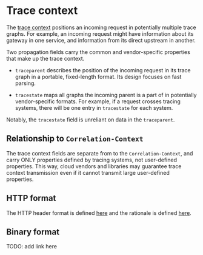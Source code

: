 # Trace context

The [trace context](overview.md) positions an incoming request in potentially multiple trace
graphs. For example, an incoming request might have information about its
gateway in one service, and information from its direct upstream in another.

Two propagation fields carry the common and vendor-specific properties that
make up the trace context.

* `traceparent` describes the position of the incoming request in its trace graph in a portable, fixed-length format. Its design focuses on fast parsing.

* `tracestate` maps all graphs the incoming parent is a part of in potentially vendor-specific formats. For example, if a request crosses tracing systems, there will be one entry in `tracestate` for each system.

Notably, the `tracestate` field is unreliant on data in the `traceparent`.

## Relationship to `Correlation-Context`

The trace context fields are separate from to the `Correlation-Context`, and
carry ONLY properties defined by tracing systems, not user-defined properties.
This way, cloud vendors and libraries may guarantee trace context transmission
even if it cannot transmit large user-defined properties.

## HTTP format
The HTTP header format is defined [here](HTTP_HEADER_FORMAT.md) and the rationale is defined [here](HTTP_HEADER_FORMAT_RATIONALE.md).

## Binary format
TODO: add link here
